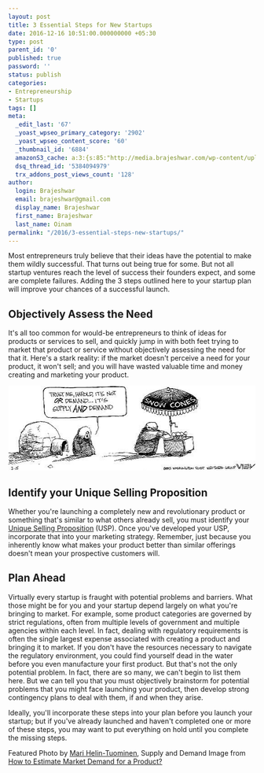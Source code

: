 ```yaml
---
layout: post
title: 3 Essential Steps for New Startups
date: 2016-12-16 10:51:00.000000000 +05:30
type: post
parent_id: '0'
published: true
password: ''
status: publish
categories:
- Entrepreneurship
- Startups
tags: []
meta:
  _edit_last: '67'
  _yoast_wpseo_primary_category: '2902'
  _yoast_wpseo_content_score: '60'
  _thumbnail_id: '6884'
  amazonS3_cache: a:3:{s:85:"http://media.brajeshwar.com/wp-content/uploads/2016/12/16104830/supply-and-demand.gif";i:6885;s:79:"http://brajeshwar.wpengine.com/wp-content/uploads/2016/12/supply-and-demand.gif";i:6885;s:86:"https://media.brajeshwar.com/wp-content/uploads/2016/12/16104830/supply-and-demand.gif";i:6885;}
  dsq_thread_id: '5384094979'
  trx_addons_post_views_count: '128'
author:
  login: Brajeshwar
  email: brajeshwar@gmail.com
  display_name: Brajeshwar
  first_name: Brajeshwar
  last_name: Oinam
permalink: "/2016/3-essential-steps-new-startups/"
---
```

<p>Most entrepreneurs truly believe that their ideas have the potential to make them wildly successful. That turns out being true for some. But not all startup ventures reach the level of success their founders expect, and some are complete failures. Adding the 3 steps outlined here to your startup plan will improve your chances of a successful launch.</p>
<h2>Objectively Assess the Need</h2>
<p>It's all too common for would-be entrepreneurs to think of ideas for products or services to sell, and quickly jump in with both feet trying to market that product or service without objectively assessing the need for that it. Here's a stark reality: if the market doesn't perceive a need for your product, it won't sell; and you will have wasted valuable time and money creating and marketing your product.</p>
<p><img src="/static/2016/12/supply-and-demand.gif" alt="Supply and Demand" width="545" height="172" class="alignnone size-full wp-image-6885" /></p>
<h2>Identify your Unique Selling Proposition</h2>
<p>Whether you're launching a completely new and revolutionary product or something that's similar to what others already sell, you must identify your <a href="http://www.marketingdonut.co.uk/marketing/marketing-strategy/branding/developing-your-usp-a-step-by-step-guide">Unique Selling Proposition</a> (USP). Once you've developed your USP, incorporate that into your marketing strategy. Remember, just because you inherently know what makes your product better than similar offerings doesn't mean your prospective customers will.</p>
<h2>Plan Ahead</h2>
<p>Virtually every startup is fraught with potential problems and barriers. What those might be for you and your startup depend largely on what you're bringing to market. For example, some product categories are governed by strict regulations, often from multiple levels of government and multiple agencies within each level. In fact, dealing with regulatory requirements is often the single largest expense associated with creating a product and bringing it to market. If you don't have the resources necessary to navigate the regulatory environment, you could find yourself dead in the water before you even manufacture your first product. But that's not the only potential problem. In fact, there are so many, we can't begin to list them here. But we can tell you that you must objectively brainstorm for potential problems that you might face launching your product, then develop strong contingency plans to deal with them, if and when they arise.</p>
<p>Ideally, you'll incorporate these steps into your plan before you launch your startup; but if you've already launched and haven't completed one or more of these steps, you may want to put everything on hold until you complete the missing steps.</p>
<p>Featured Photo by <a href="https://unsplash.com/@mari">Mari Helin-Tuominen</a>, Supply and Demand Image from <a href="http://parcusgroup.com/blog/how-to-estimate-market-demand-for-a-product/">How to Estimate Market Demand for a Product?</a></p>
